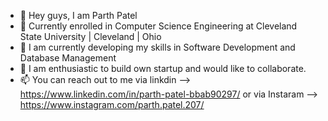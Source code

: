 - 👋 Hey guys, I am Parth Patel
- 📖 Currently enrolled in Computer Science Engineering at Cleveland State University | Cleveland | Ohio 
- 🌱 I am currently developing my skills in Software Development and Database Management 
- 🤝 I am enthusiastic to build own startup and would like to collaborate.
- 📫 You can reach out to me via linkdin --> https://www.linkedin.com/in/parth-patel-bbab90297/
                          or via Instaram --> https://www.instagram.com/parth.patel.207/



